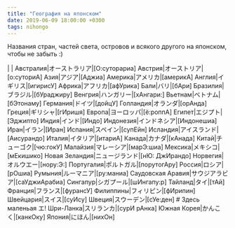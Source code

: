 ```yaml
---
title: "География на японском"
date: 2019-06-09 18:00:00 +0300
tags: nihongo
---
```

Названия стран, частей света, островов и всякого другого на японском, чтобы не забыть :)
<!--more-->

| |
Австралия|オーストラリア|[О:суторариа]
Австрия|オーストリア|[о:суториА]
Азия|アジア|[Аджиа]
Америка|アメリカ|[америкА]
Англия|イギリス|[игирисУ]
Африка|アフリカ|[афУрика]
Бали|バリ|[бАри]
Бразилия|ブラジル|[бУраджиру]
Венгрия|ハンガリー|[хАнгари:]
Вьетнам|ベトナム|[бЭтонаму]
Германия|ドイツ|[дойцУ]
Голландия|オランダ|[орАнда]
Греция|ギリシャ|[гИришя]
Европа|ヨーロッパ|[ё:роппА]
Египет|エジプト|[Эджипто]
Индия|インド|[Индо]
Индонезия|インドネシア|[Индонешиа]
Иран|イラン|[Иран]
Испания|スペイン|[супЕйн]
Исландия|アイスランド|[Аисурандо]
Италия|イタリア|[итариА]
Канада|カナダ|[кАнада]
Китай|チューゴク|[чю:гокУ]
Малайзия|マレーシア|[марЭ:шиа]
Мексика|メキシコ|[мЕкишико]
Новая Зеландия|ニュージランド|[нЮ: ДжИрандо]
Норвегия|オルウエー|[нору:Э:]
Португалия|ポルトガル|[порутогАру]
Россия|ロシア|[рОшиа]
Румыния|ルーマニア|[ру:маниа]
Саудовская Аравия|サウジアラビア|[саУджиАрабиа]
Сингапур|シガプール|[шИнгапу:р]
Тайланд|タイ|[тАй]
Франция|フランス|[фурансУ]
Филиппины|フィリピン|[фИрипин]
Швейцария|スイス|[суИсу]
Швеция|スウーデン|[сУе:ден] # Здесь маленьая エ!
Шри-Ланка|スリランカ|[сурИ рАнка]
Южная Корея|かんこく|[канкОку]
Япония|にほん|[нихОн]


